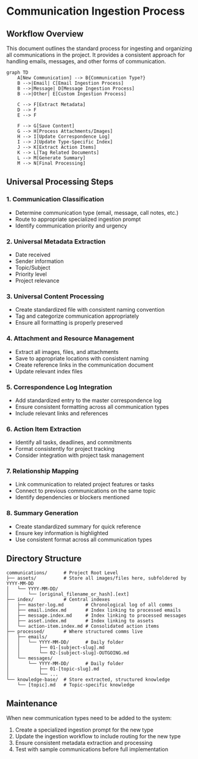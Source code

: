 # Communication Ingestion Process

## Workflow Overview

This document outlines the standard process for ingesting and organizing all communications in the project. It provides a consistent approach for handling emails, messages, and other forms of communication.

```mermaid
graph TD
    A[New Communication] --> B{Communication Type?}
    B -->|Email| C[Email Ingestion Process]
    B -->|Message| D[Message Ingestion Process]
    B -->|Other| E[Custom Ingestion Process]
    
    C --> F[Extract Metadata]
    D --> F
    E --> F
    
    F --> G[Save Content]
    G --> H[Process Attachments/Images]
    H --> I[Update Correspondence Log]
    I --> J[Update Type-Specific Index]
    J --> K[Extract Action Items]
    K --> L[Tag Related Documents]
    L --> M[Generate Summary]
    M --> N[Final Processing]
```

## Universal Processing Steps

### 1. Communication Classification
- Determine communication type (email, message, call notes, etc.)
- Route to appropriate specialized ingestion prompt
- Identify communication priority and urgency

### 2. Universal Metadata Extraction
- Date received
- Sender information
- Topic/Subject
- Priority level
- Project relevance

### 3. Universal Content Processing
- Create standardized file with consistent naming convention
- Tag and categorize communication appropriately
- Ensure all formatting is properly preserved

### 4. Attachment and Resource Management
- Extract all images, files, and attachments
- Save to appropriate locations with consistent naming
- Create reference links in the communication document
- Update relevant index files

### 5. Correspondence Log Integration
- Add standardized entry to the master correspondence log
- Ensure consistent formatting across all communication types
- Include relevant links and references

### 6. Action Item Extraction
- Identify all tasks, deadlines, and commitments
- Format consistently for project tracking
- Consider integration with project task management

### 7. Relationship Mapping
- Link communication to related project features or tasks
- Connect to previous communications on the same topic
- Identify dependencies or blockers mentioned

### 8. Summary Generation
- Create standardized summary for quick reference
- Ensure key information is highlighted
- Use consistent format across all communication types

## Directory Structure

```
communications/      # Project Root Level
├── assets/          # Store all images/files here, subfoldered by YYYY-MM-DD
│   └── YYYY-MM-DD/
│       └── [original_filename_or_hash].[ext]
├── index/           # Central indexes
│   ├── master-log.md        # Chronological log of all comms
│   ├── email.index.md       # Index linking to processed emails
│   ├── message.index.md     # Index linking to processed messages
│   ├── asset.index.md       # Index linking to assets
│   └── action-item.index.md # Consolidated action items
├── processed/       # Where structured comms live
│   ├── emails/
│   │   └── YYYY-MM-DD/      # Daily folder
│   │       ├── 01-[subject-slug].md
│   │       └── 02-[subject-slug]-OUTGOING.md
│   └── messages/
│       └── YYYY-MM-DD/      # Daily folder
│           ├── 01-[topic-slug].md
│           └── ...
└── knowledge-base/  # Store extracted, structured knowledge
    └── [topic].md   # Topic-specific knowledge
```

## Maintenance

When new communication types need to be added to the system:

1. Create a specialized ingestion prompt for the new type
2. Update the ingestion workflow to include routing for the new type
3. Ensure consistent metadata extraction and processing
4. Test with sample communications before full implementation 